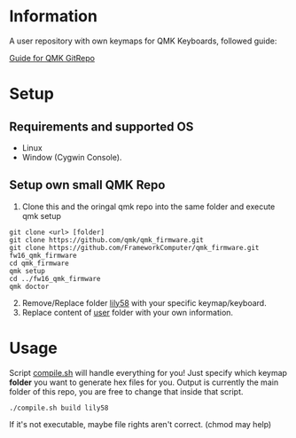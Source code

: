 
# Information

A user repository with own keymaps for QMK Keyboards, followed guide:

[Guide for QMK GitRepo](https://medium.com/@patrick.elmquist/separate-keymap-repo-for-qmk-136ff5a419bd)


# Setup

## Requirements and supported OS

- Linux
- Window (Cygwin Console).

## Setup own small QMK Repo

1. Clone this and the oringal qmk repo into the same folder and execute qmk setup

```shell
git clone <url> [folder] 
git clone https://github.com/qmk/qmk_firmware.git
git clone https://github.com/FrameworkComputer/qmk_firmware.git fw16_qmk_firmware
cd qmk_firmware
qmk setup
cd ../fw16_qmk_firmware
qmk doctor
```


2. Remove/Replace folder [lily58](lily58) with your specific keymap/keyboard.
3. Replace content of [user](user) folder with your own information.


# Usage

Script [compile.sh](compile.sh) will handle everything for you!
Just specify which keymap **folder** you want to generate hex files for you.
Output is currently the main folder of this repo, you are free to change that inside that script.

```
./compile.sh build lily58
```

If it's not executable, maybe file rights aren't correct. (chmod may help)
